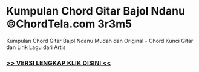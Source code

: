 
 # Kumpulan Chord Gitar Bajol Ndanu ©ChordTela.com 3r3m5


Kumpulan Chord Gitar Bajol Ndanu Mudah dan Original - Chord Kunci Gitar dan Lirik Lagu dari Artis

###  <a href="https://shortlighzx.web.app?sq=Kumpulan Chord Gitar Bajol Ndanu ©ChordTela.com"> >> VERSI LENGKAP KLIK DISINI << </a>
